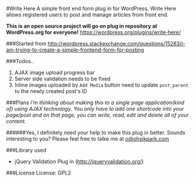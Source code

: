 #Write Here
A simple front end form plug in for WordPress.
Write Here allows registered users to post and manage articles from front end.

**This is an open source project will go on plug in repository at WordPress.org for everyone!**
https://wordpress.org/plugins/write-here/


###Started from
http://wordpress.stackexchange.com/questions/15283/i-am-trying-to-create-a-simple-frontend-form-for-posting

###Todos..

1. AJAX image upload progress bar
2. Server side validation needs to be fixed
3. Inline images uploaded by `Add Media` button need to update `post_parent` to the newly created post's ID

###Plans
*I'm thinking about making this to a single page application(kind of) using AJAX technology. You only have to add one shortcode into your page/post and on that page, you can write, read, edit and delete all of your content.*

######Yes, I definitely need your help to make this plug in better. Sounds interesting to you? Please feel free to talke me at
o@ohsikpark.com

###Library used
- jQuery Validation Plug in (http://jqueryvalidation.org/)

###License
License: GPL2